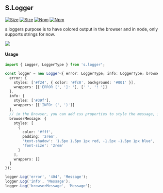 ## S.Logger

[![Size](https://badgen.net/bundlephobia/min/s.logger)](https://bundlephobia.com/result?p=s.logger) [![Size](https://badgen.net/packagephobia/install/s.logger)](https://bundlephobia.com/result?p=s.logger) [![Npm](https://img.shields.io/npm/v/s.logger)](https://www.npmjs.com/package/s.logger) [![Npm](https://img.shields.io/github/last-commit/TheRealSyler/s.logger)](https://github.com/TheRealSyler/s.logger)

s.loggers purpose is to have colored output in the browser and in node, only supports strings for now.

![](https://raw.githubusercontent.com/TheRealSyler/s.logger/master/images/s.logger.png)

#### Usage

```typescript
import { Logger, LoggerType } from 's.logger';

const logger = new Logger<{ error: LoggerType; info: LoggerType; browserMessage: LoggerType }>({
  error: {
    styles: ['#f24', { color: '#fc0', background: '#001' }],
    wrappers: [['ERROR [', ']: '], [' ', '! ']]
  },
  info: {
    styles: ['#39f'],
    wrappers: [['INFO: (', ')']]
  },
  // in the Browser, you can add css properties to style the message, in node you can only use color and background.
  browserMessage: {
    styles: [
      {
        color: '#fff',
        padding: '2rem',
        'text-shadow': '1.5px 1.5px 1px red, -1.5px -1.5px 1px blue',
        'font-size': '2rem'
      }
    ],
    wrappers: []
  }
});

logger.Log('error', '404', 'Message');
logger.Log('info', 'Message');
logger.Log('browserMessage', 'Message');
```
